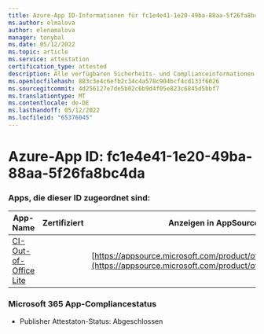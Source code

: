 ```yaml
---
title: Azure-App ID-Informationen für fc1e4e41-1e20-49ba-88aa-5f26fa8bc4da
ms.author: elmalova
author: elenamalova
manager: tonybal
ms.date: 05/12/2022
ms.topic: article
ms.service: attestation
certification_type: attested
description: Alle verfügbaren Sicherheits- und Complianceinformationen für fc1e4e41-1e20-49ba-88aa-5f26fa8bc4da.
ms.openlocfilehash: 883c3e4c6efb2c34c4a578c904bcf4cd133f6026
ms.sourcegitcommit: 4d256127e7de5b02c6b9d4f05e823c6845d5bbf7
ms.translationtype: MT
ms.contentlocale: de-DE
ms.lasthandoff: 05/12/2022
ms.locfileid: "65376045"
---
```

# <a name="azure-app-id-fc1e4e41-1e20-49ba-88aa-5f26fa8bc4da"></a>Azure-App ID: fc1e4e41-1e20-49ba-88aa-5f26fa8bc4da


### <a name="apps-associated-with-this-id"></a>Apps, die dieser ID zugeordnet sind:
| **App-Name** | **Zertifiziert** | **Anzeigen in AppSource** |
|--------------|---------------|-----------------------|
| [CI-Out-of-Office Lite](../forward/WA200002748.md) |  | [https://appsource.microsoft.com/product/office/WA200002748](https://appsource.microsoft.com/product/office/WA200002748) |

### <a name="microsoft-365-app-compliance-status"></a>Microsoft 365 App-Compliancestatus
- Publisher Attestaton-Status: Abgeschlossen
